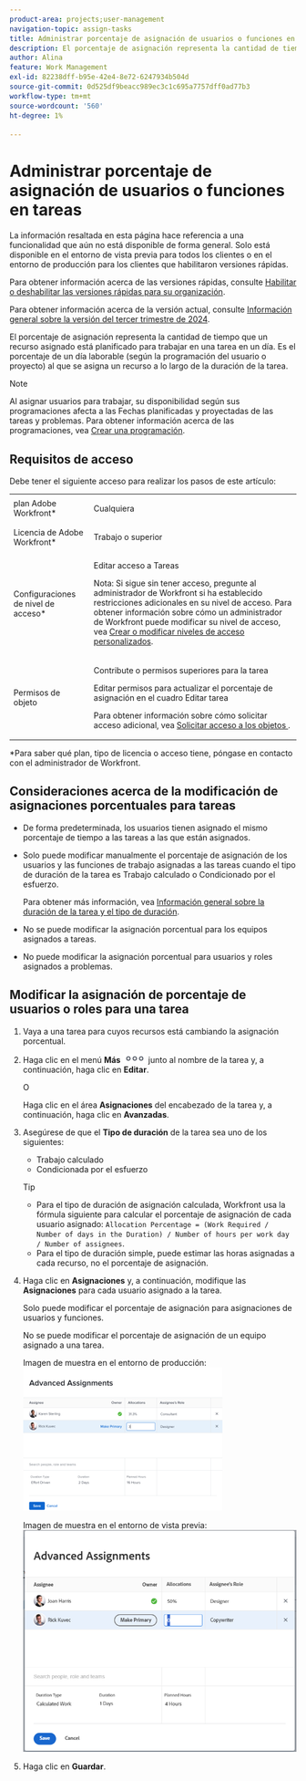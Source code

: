 ```yaml
---
product-area: projects;user-management
navigation-topic: assign-tasks
title: Administrar porcentaje de asignación de usuarios o funciones en tareas
description: El porcentaje de asignación representa la cantidad de tiempo que un recurso asignado está planificado para trabajar en una tarea en un día. Es el porcentaje de un día laborable (según la programación del usuario o proyecto) al que se asigna un recurso a lo largo de la duración de la tarea.
author: Alina
feature: Work Management
exl-id: 82238dff-b95e-42e4-8e72-6247934b504d
source-git-commit: 0d525df9beacc989ec3c1c695a7757dff0ad77b3
workflow-type: tm+mt
source-wordcount: '560'
ht-degree: 1%

---
```


# Administrar porcentaje de asignación de usuarios o funciones en tareas

<span class="preview">La información resaltada en esta página hace referencia a una funcionalidad que aún no está disponible de forma general. Solo está disponible en el entorno de vista previa para todos los clientes o en el entorno de producción para los clientes que habilitaron versiones rápidas.</span>

<span class="preview">Para obtener información acerca de las versiones rápidas, consulte [Habilitar o deshabilitar las versiones rápidas para su organización](/help/quicksilver/administration-and-setup/set-up-workfront/configure-system-defaults/enable-fast-release-process.md).</span>

<span class="preview">Para obtener información acerca de la versión actual, consulte [Información general sobre la versión del tercer trimestre de 2024](/help/quicksilver/product-announcements/product-releases/24-q3-release-activity/24-q3-release-overview.md).</span>

El porcentaje de asignación representa la cantidad de tiempo que un recurso asignado está planificado para trabajar en una tarea en un día. Es el porcentaje de un día laborable (según la programación del usuario o proyecto) al que se asigna un recurso a lo largo de la duración de la tarea.

>[!NOTE]
>
>Al asignar usuarios para trabajar, su disponibilidad según sus programaciones afecta a las Fechas planificadas y proyectadas de las tareas y problemas. Para obtener información acerca de las programaciones, vea [Crear una programación](../../../administration-and-setup/set-up-workfront/configure-timesheets-schedules/create-schedules.md).

## Requisitos de acceso

Debe tener el siguiente acceso para realizar los pasos de este artículo:

<table style="table-layout:auto"> 
 <col> 
 <col> 
 <tbody> 
  <tr> 
   <td role="rowheader">plan Adobe Workfront*</td> 
   <td> <p>Cualquiera</p> </td> 
  </tr> 
  <tr> 
   <td role="rowheader">Licencia de Adobe Workfront*</td> 
   <td> <p>Trabajo o superior</p> </td> 
  </tr> 
  <tr> 
   <td role="rowheader">Configuraciones de nivel de acceso*</td> 
   <td> <p>Editar acceso a Tareas</p> <p>Nota: Si sigue sin tener acceso, pregunte al administrador de Workfront si ha establecido restricciones adicionales en su nivel de acceso. Para obtener información sobre cómo un administrador de Workfront puede modificar su nivel de acceso, vea <a href="../../../administration-and-setup/add-users/configure-and-grant-access/create-modify-access-levels.md" class="MCXref xref">Crear o modificar niveles de acceso personalizados</a>.</p> </td> 
  </tr> 
  <tr> 
   <td role="rowheader">Permisos de objeto</td> 
   <td> <p>Contribute o permisos superiores para la tarea</p> <p>Editar permisos para actualizar el porcentaje de asignación en el cuadro Editar tarea</p> <p>Para obtener información sobre cómo solicitar acceso adicional, vea <a href="../../../workfront-basics/grant-and-request-access-to-objects/request-access.md" class="MCXref xref">Solicitar acceso a los objetos </a>.</p> </td> 
  </tr> 
 </tbody> 
</table>

&#42;Para saber qué plan, tipo de licencia o acceso tiene, póngase en contacto con el administrador de Workfront.

## Consideraciones acerca de la modificación de asignaciones porcentuales para tareas

* De forma predeterminada, los usuarios tienen asignado el mismo porcentaje de tiempo a las tareas a las que están asignados.
* Solo puede modificar manualmente el porcentaje de asignación de los usuarios y las funciones de trabajo asignadas a las tareas cuando el tipo de duración de la tarea es Trabajo calculado o Condicionado por el esfuerzo.

  Para obtener más información, vea [Información general sobre la duración de la tarea y el tipo de duración](../../../manage-work/tasks/taskdurtn/task-duration-and-duration-type.md).

* No se puede modificar la asignación porcentual para los equipos asignados a tareas.
* No puede modificar la asignación porcentual para usuarios y roles asignados a problemas.

## Modificar la asignación de porcentaje de usuarios o roles para una tarea

1. Vaya a una tarea para cuyos recursos está cambiando la asignación porcentual.
1. Haga clic en el menú **Más** ![](assets/qs-more-icon-on-an-object.png) junto al nombre de la tarea y, a continuación, haga clic en **Editar**.

   O

   Haga clic en el área **Asignaciones** del encabezado de la tarea y, a continuación, haga clic en **Avanzadas**.

1. Asegúrese de que el **Tipo de duración** de la tarea sea uno de los siguientes:

   * Trabajo calculado
   * Condicionada por el esfuerzo

   >[!TIP]
   >
   >* Para el tipo de duración de asignación calculada, Workfront usa la fórmula siguiente para calcular el porcentaje de asignación de cada usuario asignado: `Allocation Percentage = (Work Required / Number of days in the Duration) / Number of hours per work day / Number of assignees`.
   >* Para el tipo de duración simple, puede estimar las horas asignadas a cada recurso, no el porcentaje de asignación.

1. Haga clic en **Asignaciones** y, a continuación, modifique las **Asignaciones** para cada usuario asignado a la tarea.

   Solo puede modificar el porcentaje de asignación para asignaciones de usuarios y funciones.

   No se puede modificar el porcentaje de asignación de un equipo asignado a una tarea.

   Imagen de muestra en el entorno de producción:
   ![](assets/qs-advanced-assignments-box-with-duration-type-and-duration-350x251.png)

   <span class="preview">Imagen de muestra en el entorno de vista previa:</span>
   ![Modificar porcentaje de asignación](assets/advanced-assignments-allocation-percentage.png)

1. Haga clic en **Guardar**.
